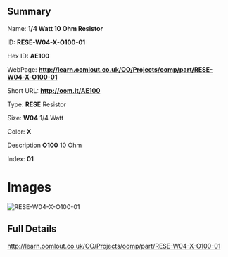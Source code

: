 

## Summary
 
Name: __1/4 Watt 10 Ohm Resistor__

ID: __RESE-W04-X-O100-01__

Hex ID: __AE100__

WebPage: __http://learn.oomlout.co.uk/OO/Projects/oomp/part/RESE-W04-X-O100-01__

Short URL: __http://oom.lt/AE100__


Type: __RESE__ Resistor 

Size: __W04__ 1/4 Watt 

Color: __X__  

Description __O100__ 10 Ohm 

Index: __01__


# Images
![RESE-W04-X-O100-01](http://oomlout.com/oomp-gen/parts/RESE-W04-X-O100-01/RESE-W04-X-O100-01_420.jpg)



## Full Details

 http://learn.oomlout.co.uk/OO/Projects/oomp/part/RESE-W04-X-O100-01














